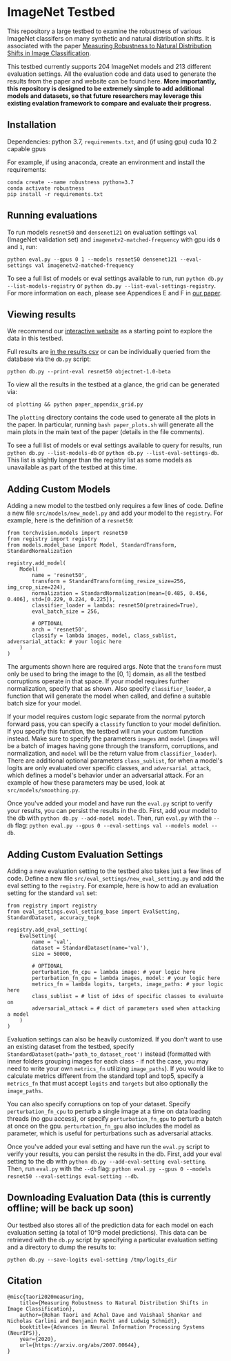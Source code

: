 # ImageNet Testbed
This repository a large testbed to examine the robustness of various ImageNet classifers on many synthetic and natural distribution shifts. 
It is associated with the paper [Measuring Robustness to Natural Distribution Shifts in Image Classification](https://modestyachts.github.io/imagenet-testbed/).

This testbed currently supports 204 ImageNet models and 213 different evaluation settings. All the evaluation code and data used to generate the results from the paper and website can be found here. **More importantly, this repository is designed to be extremely simple to add additional models and datasets, so that future researchers may leverage this existing evalation framework to compare and evaluate their progress.**


## Installation
Dependencies: python 3.7, `requirements.txt`, and (if using gpu) cuda 10.2 capable gpus

For example, if using anaconda, create an environment and install the requirements:
```
conda create --name robustness python=3.7
conda activate robustness
pip install -r requirements.txt
```


## Running evaluations
To run models `resnet50` and `densenet121` on evaluation settings `val` (ImageNet validation set) and `imagenetv2-matched-frequency` with gpu ids `0` and `1`, run:
```
python eval.py --gpus 0 1 --models resnet50 densenet121 --eval-settings val imagenetv2-matched-frequency
```
To see a full list of models or eval settings available to run, run `python db.py --list-models-registry` or `python db.py --list-eval-settings-registry`. 
For more information on each, please see Appendices E and F in [our paper](https://arxiv.org/abs/2007.00644).


## Viewing results
We recommend our [interactive website](http://robustness.imagenetv2.org/) as a starting point to explore the data in this testbed.

Full results are [in the results csv](robustness_top1s.csv) or can be individually queried from the database via the `db.py` script:
```
python db.py --print-eval resnet50 objectnet-1.0-beta
```
To view all the results in the testbed at a glance, the grid can be generated via:
```
cd plotting && python paper_appendix_grid.py
```
The `plotting` directory contains the code used to generate all the plots in the paper. In particular, running `bash paper_plots.sh` will generate all the main plots in the main text of the paper (details in the file comments).

To see a full list of models or eval settings available to query for results, run `python db.py --list-models-db` or `python db.py --list-eval-settings-db`. This list is slightly longer than the registry list as some models as unavailable as part of the testbed at this time.


## Adding Custom Models
Adding a new model to the testbed only requires a few lines of code. Define a new file `src/models/new_model.py` and add your model to the `registry`. For example, here is the definition of a `resnet50`:
```
from torchvision.models import resnet50
from registry import registry
from models.model_base import Model, StandardTransform, StandardNormalization

registry.add_model(
    Model(
        name = 'resnet50',
        transform = StandardTransform(img_resize_size=256, img_crop_size=224),
        normalization = StandardNormalization(mean=[0.485, 0.456, 0.406], std=[0.229, 0.224, 0.225]),
        classifier_loader = lambda: resnet50(pretrained=True),
        eval_batch_size = 256,

        # OPTIONAL
        arch = 'resnet50',
        classify = lambda images, model, class_sublist, adversarial_attack: # your logic here
    )
)
```
The arguments shown here are required args. Note that the `transform` must only be used to bring the image to the [0, 1] domain, as all the testbed corruptions operate in that space. If your model requires further normalization, specify that as shown. Also specify `classifier_loader`, a function that will generate the model when called, and define a suitable batch size for your model.

If your model requires custom logic separate from the normal pytorch forward pass, you can specify a `classify` function to your model definition. If you specify this function, the testbed will run your custom function instead. Make sure to specify the parameters `images` and `model` (`images` will be a batch of images having gone through the transform, corruptions, and normalization, and `model` will be the return value from `classifier_loader`). There are additional optional parameters `class_sublist`, for when a model's logits are only evaluated over specific classes, and `adversarial_attack`, which defines a model's behavior under an adversarial attack. For an example of how these parameters may be used, look at `src/models/smoothing.py`.

Once you've added your model and have run the `eval.py` script to verify your results, you can persist the results in the db. First, add your model to the db with `python db.py --add-model model`. Then, run `eval.py` with the `--db` flag: `python eval.py --gpus 0 --eval-settings val --models model --db`.


## Adding Custom Evaluation Settings
Adding a new evaluation setting to the testbed also takes just a few lines of code. Define a new file `src/eval_settings/new_eval_setting.py` and add the eval setting to the `registry`. For example, here is how to add an evaluation setting for the standard `val` set:
```
from registry import registry
from eval_settings.eval_setting_base import EvalSetting, StandardDataset, accuracy_topk

registry.add_eval_setting(
    EvalSetting(
        name = 'val',
        dataset = StandardDataset(name='val'),
        size = 50000,

        # OPTIONAL
        perturbation_fn_cpu = lambda image: # your logic here
        perturbation_fn_gpu = lambda images, model: # your logic here
        metrics_fn = lambda logits, targets, image_paths: # your logic here
        class_sublist = # list of idxs of specific classes to evaluate on
        adversarial_attack = # dict of parameters used when attacking a model
    )
)
```
Evaluation settings can also be heavily customized. If you don't want to use an existing dataset from the testbed, specify `StandardDataset(path='path_to_dataset_root')` instead (formatted with inner folders grouping images for each class - if not the case, you may need to write your own `metrics_fn` utilizing `image_paths`). If you would like to calculate metrics different from the standard top1 and top5, specify a `metrics_fn` that must accept `logits` and `targets` but also optionally the `image_paths`. 

You can also specify corruptions on top of your dataset. Specify `perturbation_fn_cpu` to perturb a single image at a time on data loading threads (no gpu access), or specify `perturbation_fn_gpu` to perturb a batch at once on the gpu. `perturbation_fn_gpu` also includes the model as parameter, which is useful for perturbations such as adversarial attacks.

Once you've added your eval setting and have run the `eval.py` script to verify your results, you can persist the results in the db. First, add your eval setting to the db with `python db.py --add-eval-setting eval-setting`. Then, run `eval.py` with the `--db` flag: `python eval.py --gpus 0 --models resnet50 --eval-settings eval-setting --db`.


## Downloading Evaluation Data (this is currently offline; will be back up soon)
Our testbed also stores all of the prediction data for each model on each evaluation setting (a total of 10^9 model predictions). This data can be retrieved with the `db.py` script by specifying a particular evaluation setting and a directory to dump the results to:
```
python db.py --save-logits eval-setting /tmp/logits_dir
```


## Citation
```
@misc{taori2020measuring,
    title={Measuring Robustness to Natural Distribution Shifts in Image Classification},
    author={Rohan Taori and Achal Dave and Vaishaal Shankar and Nicholas Carlini and Benjamin Recht and Ludwig Schmidt},
    booktitle={Advances in Neural Information Processing Systems (NeurIPS)},
    year={2020},
    url={https://arxiv.org/abs/2007.00644},
}
